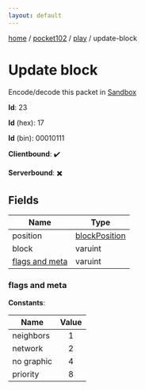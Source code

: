 ```yaml
---
layout: default
---
```


[home](/)  /  [pocket102](/protocol/pocket102)  /  [play](/protocol/pocket102/play)  /  update-block

# Update block

Encode/decode this packet in [Sandbox](../../../sandbox/pocket102#Play.UpdateBlock)

**Id**: 23

**Id** (hex): 17

**Id** (bin): 00010111

**Clientbound**: ✔️

**Serverbound**: ✖️

## Fields

Name | Type
---|---
position | [blockPosition](/protocol/pocket102/types/block-position)
block | varuint
[flags and meta](#flags-and-meta) | varuint

### flags and meta

**Constants**:

Name | Value
---|:---:
neighbors | 1
network | 2
no graphic | 4
priority | 8
